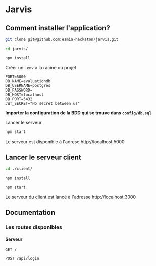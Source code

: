 # Jarvis

## Comment installer l'application?

```bash
git clone git@github.com:esmia-hackaton/jarvis.git
```

```bash
cd jarvis/
```

```bash
npm install
```

Créer un `.env` à la racine du projet

```text
PORT=5000
DB_NAME=evaluationdb
DB_USERNAME=postgres
DB_PASSWORD=
DB_HOST=localhost
DB_PORT=5432
JWT_SECRET="No secret between us"
```

**Importer la configuration de la BDD qui se trouve dans `config/db.sql`**

Lancer le serveur

```bash
npm start
```

Le serveur est disponible à l'adrese http://localhost:5000

## Lancer le serveur client

```bash
cd ./client/
```

```bash
npm install
```

```bash
npm start
```

Le serveur du client est lancé à l'adresse http://localhost:3000

## Documentation

### Les routes disponibles

#### Serveur

```text
GET /
```

```text
POST /api/login
```
